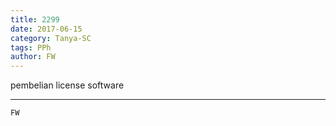 ```yaml
---
title: 2299
date: 2017-06-15
category: Tanya-SC
tags: PPh
author: FW
---
```


pembelian license software

---



`FW`
